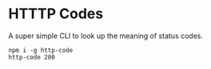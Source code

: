 # HTTTP Codes

A super simple CLI to look up the meaning of status codes.

```
npm i -g http-code
http-code 200
```